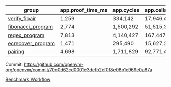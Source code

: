 | group | app.proof_time_ms | app.cycles | app.cells_used | leaf.proof_time_ms | leaf.cycles | leaf.cells_used |
| -- | -- | -- | -- | -- | -- | -- |
| [verify_fibair](https://github.com/openvm-org/openvm/blob/benchmark-results/benchmarks/verify_fibair-70c0d62cd0001e3defb2cf0f8e08b1c969e0a87a.md) | 1,259 |  334,142 |  17,946,445 |- | - | - |
| [fibonacci_program](https://github.com/openvm-org/openvm/blob/benchmark-results/benchmarks/fibonacci-70c0d62cd0001e3defb2cf0f8e08b1c969e0a87a.md) | 2,774 |  1,500,292 |  51,515,344 | 3,906 |  1,263,281 |  70,618,427 |
| [regex_program](https://github.com/openvm-org/openvm/blob/benchmark-results/benchmarks/regex-70c0d62cd0001e3defb2cf0f8e08b1c969e0a87a.md) | 7,813 |  4,140,427 |  167,447,871 | 15,035 |  3,981,961 |  305,418,835 |
| [ecrecover_program](https://github.com/openvm-org/openvm/blob/benchmark-results/benchmarks/ecrecover-70c0d62cd0001e3defb2cf0f8e08b1c969e0a87a.md) | 1,471 |  295,490 |  15,627,255 | 13,129 |  2,990,940 |  245,279,064 |
| [pairing](https://github.com/openvm-org/openvm/blob/benchmark-results/benchmarks/pairing-70c0d62cd0001e3defb2cf0f8e08b1c969e0a87a.md) | 4,698 |  1,711,829 |  92,771,449 | 14,090 |  3,267,460 |  274,611,932 |


Commit: https://github.com/openvm-org/openvm/commit/70c0d62cd0001e3defb2cf0f8e08b1c969e0a87a

[Benchmark Workflow](https://github.com/openvm-org/openvm/actions/runs/14013642152)
